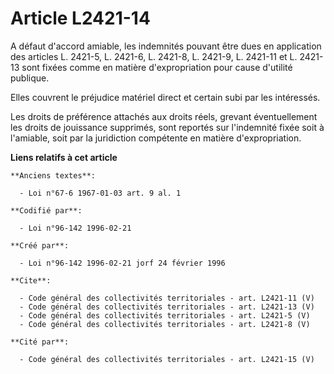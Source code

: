 # Article L2421-14

A défaut d'accord amiable, les indemnités pouvant être dues en application des articles L. 2421-5, L. 2421-6, L. 2421-8, L.
2421-9, L. 2421-11 et L. 2421-13 sont fixées comme en matière d'expropriation pour cause d'utilité publique. 

Elles couvrent le préjudice matériel direct et certain subi par les intéressés. 

Les droits de préférence attachés aux droits réels, grevant éventuellement les droits de jouissance supprimés, sont reportés
sur l'indemnité fixée soit à l'amiable, soit par la juridiction compétente en matière d'expropriation.

**Liens relatifs à cet article**

	**Anciens textes**:

	  - Loi n°67-6 1967-01-03 art. 9 al. 1

	**Codifié par**:

	  - Loi n°96-142 1996-02-21

	**Créé par**:

	  - Loi n°96-142 1996-02-21 jorf 24 février 1996

	**Cite**:

	  - Code général des collectivités territoriales - art. L2421-11 (V)
	  - Code général des collectivités territoriales - art. L2421-13 (V)
	  - Code général des collectivités territoriales - art. L2421-5 (V)
	  - Code général des collectivités territoriales - art. L2421-8 (V)

	**Cité par**:

	  - Code général des collectivités territoriales - art. L2421-15 (V)
